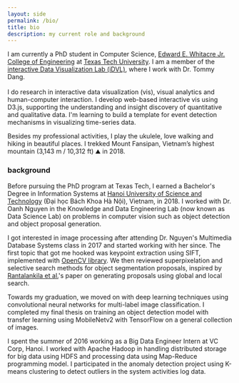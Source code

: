 ```yaml
---
layout: side
permalink: /bio/
title: bio
description: my current role and background
---
```


I am currently a PhD student in Computer Science, <a href="https://www.depts.ttu.edu/coe/">Edward E.
Whitacre Jr.
College of Engineering</a> at <a href="https://www.ttu.edu/">Texas
Tech University</a>. I am a member of the <a href="https://idatavisualizationlab.github.io/">interactive
Data
Visualization Lab (iDVL)</a>, where I work with Dr.
Tommy Dang.<br><br>
I do research in interactive data visualization (vis), visual analytics and human-computer interaction. I
develop web-based interactive vis using D3.js, supporting the understanding and insight discovery of
quantitative and qualitative data. I'm learning to build a template for event detection mechanisms in
visualizing time-series data.

Besides my professional activities, I play the ukulele, love walking and hiking in beautiful places. I trekked Mount Fansipan, Vietnam’s highest mountain (3,143 m / 10,312 ft) ⛰️ in 2018.

<h3 class="mt-5 mb-3">background</h3>

Before pursuing the PhD program at Texas Tech, I earned a Bachelor's Degree in Information Systems
    at <a href="https://en.hust.edu.vn/">Hanoi University of
        Science and Technology</a> (Đại học Bách Khoa Hà Nội), Vietnam, in 2018. I worked with Dr. Oanh
    Nguyen in the Knowledge and Data Engineering Lab (now known as Data Science Lab) on problems in
    computer vision such as object detection and object proposal generation.


I got interested in image processing after attending Dr. Nguyen's Multimedia Database Systems class
    in 2017 and started working with her since. The first topic that got me hooked was keypoint
    extraction using SIFT, implemented with <a href="https://opencv.org/">OpenCV library</a>. We then
    reviewed superpixelation and selective search methods for object segmentation proposals, inspired by
    <a href="http://www.ee.oulu.fi/~jkannala/publications/cvpr2014a.pdf">Rantalankila et al.</a>'s paper
    on generating proposals using global and local search.


Towards my graduation, we moved on with deep learning techniques using convolutional neural networks
for multi-label image classification. I completed my final thesis on training an object detection
model with transfer learning using MobileNetv2 with TensorFlow on a general collection of images.


I spent the summer of 2016 working as a Big Data Engineer Intern at VC Corp, Hanoi. I worked with
Apache Hadoop in handling distributed storage for big data using HDFS and processing data using
Map-Reduce programming model. I participated in the anomaly detection project using K-means
clustering to detect outliers in the system activities log data.
                
